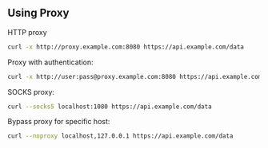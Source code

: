 <!-- METADATA
{
  "title": "Using Proxy",
  "tags": [
    "curl",
    "proxy",
    "network"
  ],
  "language": "bash"
}
-->

## Using Proxy
HTTP proxy
```bash
curl -x http://proxy.example.com:8080 https://api.example.com/data
```

Proxy with authentication:
```bash
curl -x http://user:pass@proxy.example.com:8080 https://api.example.com/data
```

SOCKS proxy:
```bash
curl --socks5 localhost:1080 https://api.example.com/data
```

Bypass proxy for specific host:
```bash
curl --noproxy localhost,127.0.0.1 https://api.example.com/data
```
